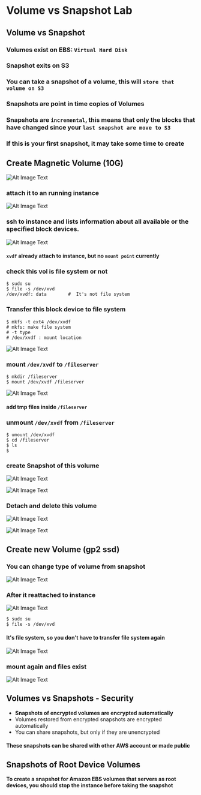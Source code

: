 # Volume vs Snapshot Lab

## Volume vs Snapshot

### Volumes exist on EBS: `Virtual Hard Disk`
### Snapshot exits on S3
### You can take a snapshot of a volume, this will `store that volume on S3`
### Snapshots are point in time copies of Volumes
### Snapshots are `incremental`, this means that only the blocks that have changed since your `last snapshot are move to S3`
### If this is your first snapshot, it may take some time to create



## Create Magnetic Volume (10G)

![Alt Image Text](images/5_1.jpg "body image")


### attach it to an running instance

![Alt Image Text](images/5_2.jpg "body image")

### ssh to instance and lists information about all available or the specified block devices.

![Alt Image Text](images/5_3.jpg "body image")

#### `xvdf` already attach to instance, but no `mount point` currently

### check this vol is file system or not 

```
$ sudo su
$ file -s /dev/xvd
/dev/xvdf: data        #  It's not file system
```

### Transfer this block device to file system


```
$ mkfs -t ext4 /dev/xvdf
# mkfs: make file system
# -t type
# /dev/xvdf : mount location
```
![Alt Image Text](images/5_4.jpg "body image")

### mount `/dev/xvdf` to `/fileserver`

```
$ mkdir /fileserver
$ mount /dev/xvdf /fileserver
```

![Alt Image Text](images/5_5.jpg "body image")

#### add tmp files inside `/fileserver`


### unmount `/dev/xvdf` from `/fileserver`

```
$ umount /dev/xvdf
$ cd /fileserver
$ ls
$ 
```
### create Snapshot of this volume

![Alt Image Text](images/5_6.jpg "body image")

![Alt Image Text](images/5_7.jpg "body image")

### Detach and delete this volume 


![Alt Image Text](images/5_8.jpg "body image")

![Alt Image Text](images/5_9.jpg "body image")


## Create new Volume (gp2 ssd)

### You can change type of volume from snapshot

![Alt Image Text](images/5_10.jpg "body image")


### After it reattached to instance

![Alt Image Text](images/5_11.jpg "body image")

```
$ sudo su
$ file -s /dev/xvd
```

#### It's file system, so you don't have to transfer file system again

![Alt Image Text](images/5_12.jpg "body image")


### mount again and files exist

![Alt Image Text](images/5_13.jpg "body image")


## Volumes vs Snapshots - Security

* **Snapshots of encrypted volumes are encrypted automatically**
* Volumes restored from encrypted snapshots are encrypted automatically
* You can share snapshots, but only if they are unencrypted

#### These snapshots can be shared with other AWS account or made public


## Snapshots of Root Device Volumes

**To create a snapshot for Amazon EBS volumes that servers as root devices, you should stop the instance before taking the snapshot**

